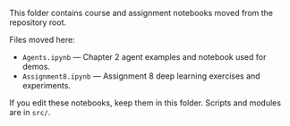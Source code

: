 This folder contains course and assignment notebooks moved from the repository root.

Files moved here:
- `Agents.ipynb` — Chapter 2 agent examples and notebook used for demos.
- `Assignment8.ipynb` — Assignment 8 deep learning exercises and experiments.

If you edit these notebooks, keep them in this folder. Scripts and modules are in `src/`.
